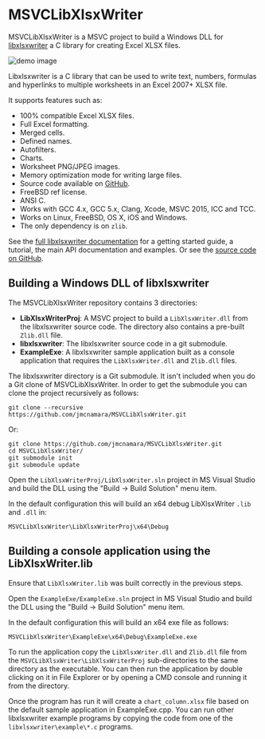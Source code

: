 # MSVCLibXlsxWriter


MSVCLibXlsxWriter is a MSVC project to build a Windows DLL for [libxlsxwriter][libxlsxwriter] a C library for creating Excel XLSX files.

[libxlsxwriter]: https://github.com/jmcnamara/libxlsxwriter

![demo image](http://libxlsxwriter.github.io/demo.png)

Libxlsxwriter is a C library that can be used to write text, numbers, formulas and hyperlinks to multiple worksheets in an Excel 2007+ XLSX file.

It supports features such as:

- 100% compatible Excel XLSX files.
- Full Excel formatting.
- Merged cells.
- Defined names.
- Autofilters.
- Charts.
- Worksheet PNG/JPEG images.
- Memory optimization mode for writing large files.
- Source code available on [GitHub](https://github.com/jmcnamara/libxlsxwriter).
- FreeBSD ref license.
- ANSI C.
- Works with GCC 4.x, GCC 5.x, Clang, Xcode, MSVC 2015, ICC and TCC.
- Works on Linux, FreeBSD, OS X, iOS and Windows.
- The only dependency is on `zlib`.

See the [full libxlsxwriter documentation](http://libxlsxwriter.github.io) for a getting started guide, a tutorial, the main API documentation and examples. Or see the [source code on GitHub](https://github.com/jmcnamara/libxlsxwriter).


## Building a Windows DLL of libxlsxwriter

The MSVCLibXlsxWriter repository contains 3 directories:

- **LibXlsxWriterProj**: A MSVC project to build a `LibXlsxWriter.dll` from the libxlsxwriter source code. The directory also contains a pre-built `Zlib.dll` file.
- **libxlsxwriter**: The libxlsxwriter source code in a git submodule.
- **ExampleExe**: A libxlsxwriter sample application built as a console application that requires the `LibXlsxWriter.dll` and `Zlib.dll` files.

The libxlsxwriter directory is a Git submodule. It isn't included when you do a Git clone of MSVCLibXlsxWriter. In order to get the submodule you can clone the project recursively as follows:

    git clone --recursive https://github.com/jmcnamara/MSVCLibXlsxWriter.git

Or:

    git clone https://github.com/jmcnamara/MSVCLibXlsxWriter.git
    cd MSVCLibXlsxWriter/
    git submodule init
    git submodule update

Open the `LibXlsxWriterProj/LibXlsxWriter.sln` project in MS Visual Studio and build the DLL using the "Build -> Build Solution" menu item.

In the default configuration this will build an x64 debug LibXlsxWriter `.lib` and `.dll` in:

    MSVCLibXlsxWriter\LibXlsxWriterProj\x64\Debug


## Building a console application using the LibXlsxWriter.lib

Ensure that `LibXlsxWriter.lib` was built correctly in the previous steps.

Open the `ExampleExe/ExampleExe.sln` project in MS Visual Studio and build the DLL using the "Build -> Build Solution" menu item.

In the default configuration this will build an x64 exe file as follows:

    MSVCLibXlsxWriter\ExampleExe\x64\Debug\ExampleExe.exe

To run the application copy the `LibXlsxWriter.dll` and `Zlib.dll` file from the `MSVCLibXlsxWriter\LibXlsxWriterProj` sub-directories to the same directory as the executable. You can then run the application by double clicking on it in File Explorer or by opening a CMD console and running it from the directory.

Once the program has run it will create a `chart_column.xlsx` file based on the default sample application in ExampleExe.cpp. You can run other libxlsxwriter example programs by copying the code from one of the `libxlsxwriter\example\*.c` programs.
